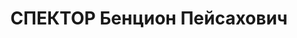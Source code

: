 ---
title: СПЕКТОР Бенцион Пейсахович
description: "25.04.1905, Черкаська губернія Золотоніський повіт м.Золотоноша, (Київська\
  \ губ.), єврей, освiта початкова, службовець, колишній кандидат у члени ВКП(б).\
  \ \n  Арешт. 22.09.1937. Військовою колегією Верховного Суду СРСР за ст. 54-7 КК\
  \ УРСР (економічна контрреволюція), ст. 54-8 КК УРСР (терористичний акт), ст. 54-11\
  \ КК УРСР (підготування до контрреволюційних злочинів) 17.11.1937 засуджений до\
  \ ВМП, конфіскація усього майна, розстріляний 18.11.1937р. у м. Києві"
---
